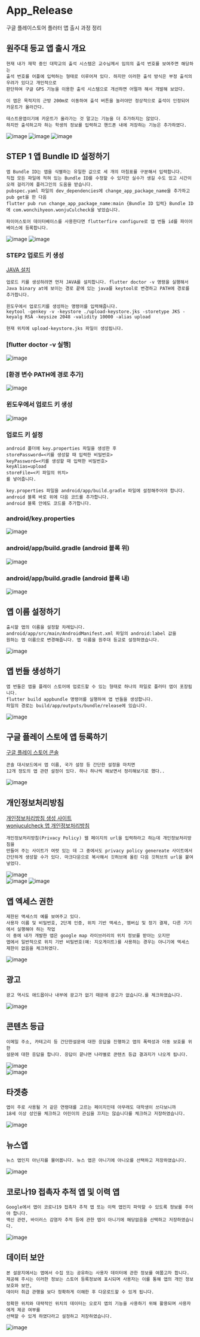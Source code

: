 # App_Release
구글 플레이스토어 플러터 앱 출시 과정 정리


## 원주대 등교 앱 출시 개요
```
현재 내가 재학 중인 대학교의 출석 시스템은 교수님께서 임의의 출석 번호를 보여주면 해당하는 
출석 번호를 어플에 입력하는 형태로 이루어져 있다. 하지만 이러한 출석 방식은 부정 출석의 우려가 있다고 개인적으로
판단하여 구글 GPS 기능을 이용한 출석 시스템으로 개선하면 어떨까 해서 개발해 보았다.

이 앱은 목적지의 근방 200m로 이동하여 출석 버튼을 눌러야만 정상적으로 출석이 인정되어 카운트가 올라간다.

테스트용앱이기에 카운트가 올라가는 것 말고는 기능을 더 추가하지는 않았다.
하지만 출석하고자 하는 학생의 정보를 입력하고 핸드폰 내에 저장하는 기능은 추가하였다.
```
![image](https://user-images.githubusercontent.com/58906858/219273873-e2873a38-94c5-4386-bee8-bce618f3acc2.png)
![image](https://user-images.githubusercontent.com/58906858/219273823-a60251d0-848c-4682-b3de-e290408850d7.png)
![image](https://user-images.githubusercontent.com/58906858/219273749-961bdf81-923a-40ba-9a6f-a4e10768208b.png)

## STEP 1 앱 Bundle ID 설정하기
```
앱 Bundle ID는 앱을 식별하는 유일한 값으로 세 개의 마침표를 구분해서 입력합니다.
직접 모든 파일에 적혀 있는 Bundle ID를 수정할 수 있지만 실수가 생길 수도 있고 시간이 오래 걸리기에 플러그인의 도움을 받습니다.
pubspec.yaml 파일의 dev_dependencies에 change_app_package_name을 추가하고 pub get을 한 다음
flutter pub run change_app_package_name:main {Bundle ID 입력} Bundle ID에 com.wonchihyeon.wonjuCulcheck을 넣었습니다.

파이어스토어 데이터베이스를 사용한다면 flutterfire configure로 앱 번들 id를 파이어베이스에 등록합니다.
```
![image](https://user-images.githubusercontent.com/58906858/219274689-66a6c77a-efec-45a2-8b28-301aca6a9826.png)
![image](https://user-images.githubusercontent.com/58906858/219275097-72cb5047-e98d-411f-8fd0-b95fd482daa8.png)

### STEP2 업로드 키 생성
[JAVA 설치](https://www.java.com/ko/download)
```
업로드 키를 생성하려면 먼저 JAVA를 설치합니다. flutter doctor -v 명령을 실행해서
Java binary at에 보이는 경로 끝에 있는 java를 keytool로 변경하고 PATH에 경로를 추가합니다.

윈도우에서 업로드키를 생성하는 명령어를 입력해줍니다.
keytool -genkey -v -keystore ./upload-keystore.jks -storetype JKS -keyalg RSA -keysize 2048 -validity 10000 -alias upload

현재 위치에 upload-keystore.jks 파일이 생성됩니다.
```
### [flutter doctor -v 실행]
![image](https://user-images.githubusercontent.com/58906858/219276631-abf7c21e-e8ec-4869-a6be-6c8a75a2548e.png)

### [환경 변수 PATH에 경로 추가]
![image](https://user-images.githubusercontent.com/58906858/219276814-e7d67309-c451-45d1-8a5d-49c5d76bf345.png)

### 윈도우에서 업로드 키 생성
![image](https://user-images.githubusercontent.com/58906858/219279287-2b2ebe56-2e46-47b5-98ef-86f1d25c9479.png)

### 업로드 키 설정
```
android 폴더에 key.properties 파일을 생성한 후
storePassword=<키를 생성할 때 입력한 비밀번호>
keyPassword=<키를 생성할 때 입력한 비밀번호>
keyAlias=upload
storeFile=<키 파일의 위치>
를 넣어줍니다.

key.properties 파일을 android/app/build.gradle 파일에 설정해주어야 합니다.
android 블록 바로 위에 다음 코드를 추가합니다.
android 블록 안에도 코드를 추가합니다.
```
### android/key.properties
![image](https://user-images.githubusercontent.com/58906858/219279792-63c8ddd3-263e-4206-b0b9-ff2575bf381b.png)

### android/app/build.gradle (android 블록 위)
![image](https://user-images.githubusercontent.com/58906858/219280191-720f1395-fc58-4ca3-bb20-c6db17f80de5.png)

### android/app/build.gradle (android 블록 내)
![image](https://user-images.githubusercontent.com/58906858/219280640-d75aa9c7-9bf6-42cc-bdcb-acdb2cb2f98e.png)

## 앱 이름 설정하기
```
출시할 앱의 이름을 설정할 차례입니다. android/app/src/main/AndroidManifest.xml 파일의 android:label 값을
원하는 앱 이름으로 변경해줍니다. 앱 이름을 원주대 등교로 설정하였습니다.
```
![image](https://user-images.githubusercontent.com/58906858/219280977-71d463b5-dede-4c47-a2f2-212c3c92c3f9.png)

## 앱 번들 생성하기
```
앱 번들은 앱을 플레이 스토어에 업로드할 수 있는 형태로 하나의 파일로 플러터 앱이 포장됩니다.
flutter build appbundle 명령어를 실행하여 앱 번들을 생성합니다.
파일의 경로는 build/app/outputs/bundle/release에 있습니다.
```
![image](https://user-images.githubusercontent.com/58906858/219284881-cae287dd-be46-4525-88ce-19979040895d.png)

## 구글 플레이 스토에 앱 등록하기
[구글 플레이 스토어 콘솔](https://play.google.com/console/)
```
콘솔 대시보드에서 앱 이름, 국가 설정 등 간단한 설정을 마치면
12개 정도의 앱 관련 설정이 있다. 하나 하나씩 해보면서 정리해보기로 했다..
```
![image](https://user-images.githubusercontent.com/58906858/219526172-3e4e23f9-1278-47d6-ad8c-f955dc013c37.png)

## 개인정보처리방침
[개인정보처리방침 생성 사이트](https://app-privacy-policy-generator.nisrulz.com/)   
[wonjuculcheck 앱 개인정보처리방침](https://github.com/chihyeonWON/policy-wonjuchulcheck/blob/main/README.md)
```
개인정보처리방침(Privacy Policy) 웹 페이지의 url을 입력하라고 하는데 개인정보처리방침을
만들어 주는 사이트가 여럿 있는 데 그 중에서도 privacy policy genereate 사이트에서 
간단하게 생성할 수가 있다. 마크다운으로 복사해서 깃허브에 올린 다음 깃허브의 url을 붙여넣었다.
```
![image](https://user-images.githubusercontent.com/58906858/219527362-58f9d1e1-9333-4104-bcef-50ffb535a08f.png)   
![image](https://user-images.githubusercontent.com/58906858/219529177-73444869-0a04-460b-b3c7-7675eca4f9f0.png)
![image](https://user-images.githubusercontent.com/58906858/219529461-370cf81e-eaaa-4692-855b-1e118ed2a522.png)

## 앱 엑세스 권한
```
제한된 액세스의 예를 보여주고 있다.
사용자 이름 및 비밀번호, 2단계 인증, 위치 기반 액세스, 멤버십 및 정기 결제, 다른 기기에서 실행해야 하는 작업
이 중에 내가 개발한 앱은 google map 라이브러리의 위치 정보를 받아는 오지만
앱에서 일반적으로 위치 기반 비밀번호(예: 지오게이트)를 사용하는 경우는 아니기에 엑세스 제한이 없음을 체크하였다.
```
![image](https://user-images.githubusercontent.com/58906858/219530994-d91b1ce3-f335-416b-a417-48a142553a68.png)

## 광고
```
광고 역시도 애드몹이나 내부에 광고가 없기 때문에 광고가 없습니다.를 체크하였습니다.
```
![image](https://user-images.githubusercontent.com/58906858/219532709-ad971db2-d6d6-4e62-83c4-0a23a70551b6.png)

## 콘텐츠 등급
```
이메일 주소, 카테고리 등 간단한설문에 대한 응답을 진행하고 앱의 폭력성과 아동 보호를 위한
설문에 대한 응답을 합니다. 응답이 끝나면 나라별로 콘텐츠 등급 결과지가 나오게 됩니다.
```
![image](https://user-images.githubusercontent.com/58906858/219533371-f74fd39a-83a4-447e-8cfd-d21439d50839.png)   
![image](https://user-images.githubusercontent.com/58906858/219533812-18fd9531-6ef9-45f5-a5ac-20c91ec65cce.png)

## 타겟층
```
앱이 주로 사용될 거 같은 연령대를 고르는 페이지인데 아무래도 대학생이 쓰다보니까
18세 이상 성인을 체크하고 어린이의 관심을 끄지는 않습니다를 체크하고 저장하였습니다.
```
![image](https://user-images.githubusercontent.com/58906858/219534276-8081dcf6-5248-4fa2-8daa-3b8b0cd1d2a3.png)

## 뉴스앱
```
뉴스 앱인지 아닌지를 물어봅니다. 뉴스 앱은 아니기에 아니오를 선택하고 저장하였습니다.
```
![image](https://user-images.githubusercontent.com/58906858/219534617-cb494ec5-d24b-471d-a2d4-57922dd9f76f.png)

## 코로나19 접촉자 추적 앱 및 이력 앱
```
Google에서 앱이 코로나19 접촉자 추적 앱 또는 이력 앱인지 파악할 수 있도록 정보를 주어야 합니다.
백신 관련, 바이러스 감염자 추적 등에 관한 앱이 아니기에 해당없음을 선택하고 저장하였습니다.
```
![image](https://user-images.githubusercontent.com/58906858/219534860-cd435213-6e88-4a74-9c1f-9149b0eb8f94.png)

## 데이터 보안
```
본 설문지에서는 앱에서 수집 또는 공유하는 사용자 데이터에 관한 정보를 여쭙고자 합니다.
제공해 주시는 이러한 정보는 스토어 등록정보에 표시되며 사용자는 이를 통해 앱의 개인 정보 보호와 보안, 
데이터 취급 관행을 보다 정확하게 이해한 후 다운로드할 수 있게 됩니다.

정확한 위치와 대략적인 위치의 데이터는 오로지 앱의 기능을 사용하기 위해 활용되며 사용자에게 제공 여부를
선택할 수 있게 하였다라고 설정하고 저장하였습니다.
```
![image](https://user-images.githubusercontent.com/58906858/219535092-e2c582f1-f1d7-4ddc-bd51-0941703c7733.png)
